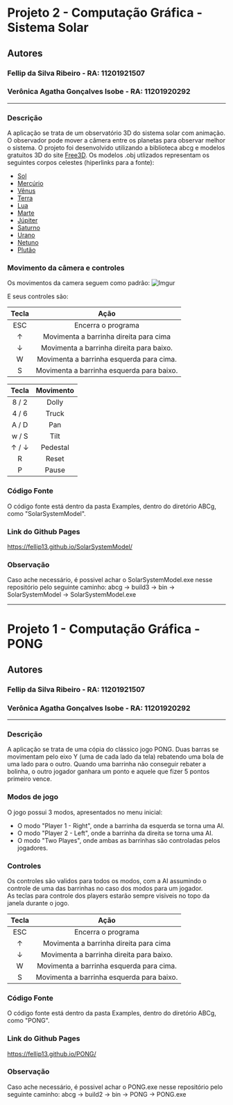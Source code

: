 Projeto 2 - Computação Gráfica - Sistema Solar
======
## Autores
### Fellip da Silva Ribeiro - RA: 11201921507
### Verônica Agatha Gonçalves Isobe - RA: 11201920292
------
### Descrição
A aplicação se trata de um observatório 3D do sistema solar com animação. O observador pode mover a câmera entre os planetas para observar melhor o sistema.
O projeto foi desenvolvido utilizando a biblioteca abcg e modelos gratuitos 3D do site [Free3D](https://free3d.com/). Os modelos .obj utlizados representam os seguintes corpos celestes (hiperlinks para a fonte):

- [Sol](https://free3d.com/3d-model/sun-43982.html)
- [Mercúrio](https://free3d.com/3d-model/mercury-23007.html)
- [Vênus](https://free3d.com/3d-model/venus-98714.html)
- [Terra](https://free3d.com/3d-model/photorealistic-earth-98256.html)
- [Lua](https://free3d.com/3d-model/moon-photorealistic-2k-853071.html)
- [Marte](https://free3d.com/3d-model/mars-photorealistic-2k-671043.html)
- [Júpiter](https://free3d.com/3d-model/jupiter-v1--853820.html)
- [Saturno](https://free3d.com/3d-model/saturn-v1--741827.html)
- [Urano](https://free3d.com/3d-model/uranus-v2--767518.html)
- [Netuno](https://free3d.com/3d-model/neptune-82847.html)
- [Plutão](https://free3d.com/3d-model/pluto-v1--424613.html)

### Movimento da câmera e controles
Os movimentos da camera seguem como padrão:
![Imgur](https://i.imgur.com/OA3We8k.png)

E seus controles são:

Tecla | Ação
:------: | :------:
ESC    | Encerra o programa
↑      | Movimenta a barrinha direita para cima
↓      | Movimenta a barrinha direita para baixo.
W      | Movimenta a barrinha esquerda para cima.
S      | Movimenta a barrinha esquerda para baixo.

Tecla | Movimento
:------: | :------:
8 / 2  | Dolly	        
4 / 6	 | Truck		
A / D	 | Pan	        
w / S	 | Tilt		
↑ / ↓	 | Pedestal	
R		    | Reset		
P	     | Pause		


### Código Fonte
O código fonte está dentro da pasta Examples, dentro do diretório ABCg, como "SolarSystemModel".

### Link do Github Pages
https://fellip13.github.io/SolarSystemModel/

### Observação
Caso ache necessário, é possivel achar o SolarSystemModel.exe nesse repositório pelo seguinte caminho: abcg → build3 → bin → SolarSystemModel → SolarSystemModel.exe

------
Projeto 1 - Computação Gráfica - PONG
======
## Autores
### Fellip da Silva Ribeiro - RA: 11201921507
### Verônica Agatha Gonçalves Isobe - RA: 11201920292
------
### Descrição
A aplicação se trata de uma cópia do clássico jogo PONG. Duas barras se movimentam pelo eixo Y (uma de cada lado da tela) rebatendo uma bola de uma lado para o outro. Quando uma barrinha não conseguir rebater a bolinha, o outro jogador ganhara um ponto e aquele que fizer 5 pontos primeiro vence.

### Modos de jogo
O jogo possui 3 modos, apresentados no menu inicial:
- O modo "Player 1 - Right", onde a barrinha da esquerda se torna uma AI. 
- O modo "Player 2 - Left", onde a barrinha da direita se torna uma AI. 
- O modo "Two Playes", onde ambas as barrinhas são controladas pelos jogadores.

### Controles
Os controles são validos para todos os modos, com a AI assumindo o controle de uma das barrinhas no caso dos modos para um jogador. <br />
As teclas para controle dos players estarão sempre visiveis no topo da janela durante o jogo.

Tecla | Ação
:------: | :------:
ESC    | Encerra o programa
↑      | Movimenta a barrinha direita para cima
↓      | Movimenta a barrinha direita para baixo.
W      | Movimenta a barrinha esquerda para cima.
S      | Movimenta a barrinha esquerda para baixo.

### Código Fonte
O código fonte está dentro da pasta Examples, dentro do diretório ABCg, como "PONG".

### Link do Github Pages
https://fellip13.github.io/PONG/

### Observação
Caso ache necessário, é possivel achar o PONG.exe nesse repositório pelo seguinte caminho: abcg → build2 → bin → PONG → PONG.exe
